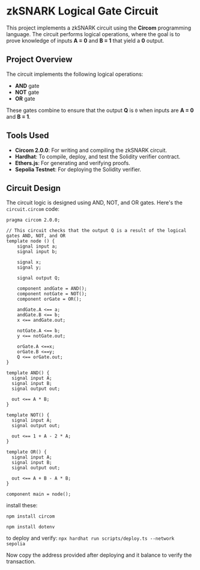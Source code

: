 # zkSNARK Logical Gate Circuit

This project implements a zkSNARK circuit using the **Circom** programming language. The circuit performs logical operations, where the goal is to prove knowledge of inputs **A = 0** and **B = 1** that yield a **0** output.

## Project Overview

The circuit implements the following logical operations:
- **AND** gate
- **NOT** gate
- **OR** gate

These gates combine to ensure that the output **Q** is `0` when inputs are **A = 0** and **B = 1**.

## Tools Used
- **Circom 2.0.0**: For writing and compiling the zkSNARK circuit.
- **Hardhat**: To compile, deploy, and test the Solidity verifier contract.
- **Ethers.js**: For generating and verifying proofs.
- **Sepolia Testnet**: For deploying the Solidity verifier.

## Circuit Design

The circuit logic is designed using AND, NOT, and OR gates. Here's the `circuit.circom` code:

```circom
pragma circom 2.0.0;

// This circuit checks that the output Q is a result of the logical gates AND, NOT, and OR
template node () {  
    signal input a;  
    signal input b; 

    signal x;  
    signal y; 

    signal output Q; 
    
    component andGate = AND();
    component notGate = NOT();
    component orGate = OR();

    andGate.A <== a;
    andGate.B <== b;
    x <== andGate.out;
  
    notGate.A <== b;
    y <== notGate.out;

    orGate.A <==x;
    orGate.B <==y;
    Q <== orGate.out; 
}

template AND() {
  signal input A;
  signal input B;
  signal output out;

  out <== A * B;
}

template NOT() {
  signal input A;
  signal output out;

  out <== 1 + A - 2 * A;
}

template OR() {
  signal input A;
  signal input B;
  signal output out;

  out <== A + B - A * B;
}

component main = node();
```

install these:

```npm install circom```

```npm install dotenv```

to deploy and verify: ```npx hardhat run scripts/deploy.ts --network sepolia```

Now copy the address provided after deploying and it balance to verify the transaction.
